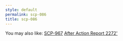 ```yaml
---
style: default
permalink: scp-086
title: scp-086
---
```

You may also like:
[SCP-967](http://scp-wiki.net/scp-967)
[After Action Report 2272'](http://scp-wiki.net/after-action-2272)
